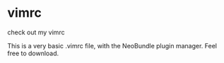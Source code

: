# vimrc
check out my vimrc

This is a very basic .vimrc file, with the NeoBundle plugin manager.
Feel free to download.
